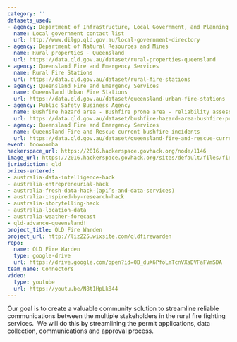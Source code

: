 ```yaml
---
category: ''
datasets_used:
- agency: Department of Infrastructure, Local Government, and Planning
  name: Local government contact list
  url: http://www.dilgp.qld.gov.au/local-government-directory
- agency: Department of Natural Resources and Mines
  name: Rural properties - Queensland
  url: https://data.qld.gov.au/dataset/rural-properties-queensland
- agency: Queensland Fire and Emergency Services
  name: Rural Fire Stations
  url: https://data.qld.gov.au/dataset/rural-fire-stations
- agency: Queensland Fire and Emergency Services
  name: Queensland Urban Fire Stations
  url: https://data.qld.gov.au/dataset/queensland-urban-fire-stations
- agency: Public Safety Business Agency
  name: Bushfire hazard area - Bushfire prone area - reliability assessment - Queensland
  url: https://data.qld.gov.au/dataset/bushfire-hazard-area-bushfire-prone-area-reliability-assessment-queensland
- agency: Queensland Fire and Emergency Services
  name: Queensland Fire and Rescue current bushfire incidents
  url: https://data.qld.gov.au/dataset/queensland-fire-and-rescue-current-bushfire-incidents
event: toowoomba
hackerspace_url: https://2016.hackerspace.govhack.org/node/1146
image_url: https://2016.hackerspace.govhack.org/sites/default/files/field/image/AGOL_Fire_app_flame.jpg
jurisdiction: qld
prizes-entered:
- australia-data-intelligence-hack
- australia-entrepreneurial-hack
- australia-fresh-data-hack-(api’s-and-data-services)
- australia-inspired-by-research-hack
- australia-storytelling-hack
- australia-location-data
- australia-weather-forecast
- qld-advance-queensland!
project_title: QLD Fire Warden
project_url: http://liz225.wixsite.com/qldfirewarden
repo:
  name: QLD Fire Warden
  type: google-drive
  url: https://drive.google.com/open?id=0B_duX6PfoLmTcnVXaDVFaFVmSDA
team_name: Connectors
video:
  type: youtube
  url: https://youtu.be/N8t1HpLk844
---
```


Our goal is to create a valuable community solution to streamline reliable communications between the multiple stakeholders in the rural fire fighting services.  We will do this by streamlining the permit applications, data collection, communications and approval process.